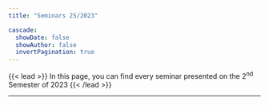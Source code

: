 ```yaml
---
title: "Seminars 2S/2023"

cascade:
  showDate: false
  showAuthor: false
  invertPagination: true
---
```


{{< lead >}}
In this page, you can find every seminar presented on the 2<sup>nd</sup> Semester of 2023
{{< /lead >}}

---